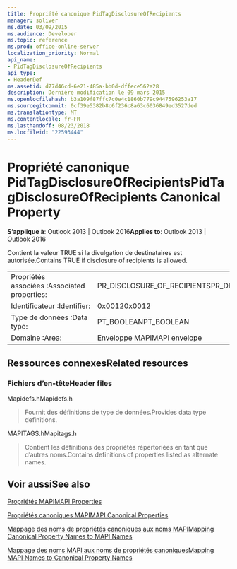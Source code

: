 ```yaml
---
title: Propriété canonique PidTagDisclosureOfRecipients
manager: soliver
ms.date: 03/09/2015
ms.audience: Developer
ms.topic: reference
ms.prod: office-online-server
localization_priority: Normal
api_name:
- PidTagDisclosureOfRecipients
api_type:
- HeaderDef
ms.assetid: d77d46cd-6e21-485a-bb0d-dffece562a28
description: Dernière modification le 09 mars 2015
ms.openlocfilehash: b3a109f87ffc7c0e4c1860b779c9447596253a17
ms.sourcegitcommit: 0cf39e5382b8c6f236c8a63c6036849ed3527ded
ms.translationtype: MT
ms.contentlocale: fr-FR
ms.lasthandoff: 08/23/2018
ms.locfileid: "22593444"
---
```

# <a name="pidtagdisclosureofrecipients-canonical-property"></a><span data-ttu-id="1c3a1-103">Propriété canonique PidTagDisclosureOfRecipients</span><span class="sxs-lookup"><span data-stu-id="1c3a1-103">PidTagDisclosureOfRecipients Canonical Property</span></span>

  
  
<span data-ttu-id="1c3a1-104">**S’applique à**: Outlook 2013 | Outlook 2016</span><span class="sxs-lookup"><span data-stu-id="1c3a1-104">**Applies to**: Outlook 2013 | Outlook 2016</span></span> 
  
<span data-ttu-id="1c3a1-105">Contient la valeur TRUE si la divulgation de destinataires est autorisée.</span><span class="sxs-lookup"><span data-stu-id="1c3a1-105">Contains TRUE if disclosure of recipients is allowed.</span></span>
  
|||
|:-----|:-----|
|<span data-ttu-id="1c3a1-106">Propriétés associées :</span><span class="sxs-lookup"><span data-stu-id="1c3a1-106">Associated properties:</span></span>  <br/> |<span data-ttu-id="1c3a1-107">PR_DISCLOSURE_OF_RECIPIENTS</span><span class="sxs-lookup"><span data-stu-id="1c3a1-107">PR_DISCLOSURE_OF_RECIPIENTS</span></span>  <br/> |
|<span data-ttu-id="1c3a1-108">Identificateur :</span><span class="sxs-lookup"><span data-stu-id="1c3a1-108">Identifier:</span></span>  <br/> |<span data-ttu-id="1c3a1-109">0x0012</span><span class="sxs-lookup"><span data-stu-id="1c3a1-109">0x0012</span></span>  <br/> |
|<span data-ttu-id="1c3a1-110">Type de données :</span><span class="sxs-lookup"><span data-stu-id="1c3a1-110">Data type:</span></span>  <br/> |<span data-ttu-id="1c3a1-111">PT_BOOLEAN</span><span class="sxs-lookup"><span data-stu-id="1c3a1-111">PT_BOOLEAN</span></span>  <br/> |
|<span data-ttu-id="1c3a1-112">Domaine :</span><span class="sxs-lookup"><span data-stu-id="1c3a1-112">Area:</span></span>  <br/> |<span data-ttu-id="1c3a1-113">Enveloppe MAPI</span><span class="sxs-lookup"><span data-stu-id="1c3a1-113">MAPI envelope</span></span>  <br/> |
   
## <a name="related-resources"></a><span data-ttu-id="1c3a1-114">Ressources connexes</span><span class="sxs-lookup"><span data-stu-id="1c3a1-114">Related resources</span></span>

### <a name="header-files"></a><span data-ttu-id="1c3a1-115">Fichiers d’en-tête</span><span class="sxs-lookup"><span data-stu-id="1c3a1-115">Header files</span></span>

<span data-ttu-id="1c3a1-116">Mapidefs.h</span><span class="sxs-lookup"><span data-stu-id="1c3a1-116">Mapidefs.h</span></span>
  
> <span data-ttu-id="1c3a1-117">Fournit des définitions de type de données.</span><span class="sxs-lookup"><span data-stu-id="1c3a1-117">Provides data type definitions.</span></span>
    
<span data-ttu-id="1c3a1-118">MAPITAGS.h</span><span class="sxs-lookup"><span data-stu-id="1c3a1-118">Mapitags.h</span></span>
  
> <span data-ttu-id="1c3a1-119">Contient les définitions des propriétés répertoriées en tant que d’autres noms.</span><span class="sxs-lookup"><span data-stu-id="1c3a1-119">Contains definitions of properties listed as alternate names.</span></span>
    
## <a name="see-also"></a><span data-ttu-id="1c3a1-120">Voir aussi</span><span class="sxs-lookup"><span data-stu-id="1c3a1-120">See also</span></span>



[<span data-ttu-id="1c3a1-121">Propriétés MAPI</span><span class="sxs-lookup"><span data-stu-id="1c3a1-121">MAPI Properties</span></span>](mapi-properties.md)
  
[<span data-ttu-id="1c3a1-122">Propriétés canoniques MAPI</span><span class="sxs-lookup"><span data-stu-id="1c3a1-122">MAPI Canonical Properties</span></span>](mapi-canonical-properties.md)
  
[<span data-ttu-id="1c3a1-123">Mappage des noms de propriétés canoniques aux noms MAPI</span><span class="sxs-lookup"><span data-stu-id="1c3a1-123">Mapping Canonical Property Names to MAPI Names</span></span>](mapping-canonical-property-names-to-mapi-names.md)
  
[<span data-ttu-id="1c3a1-124">Mappage des noms MAPI aux noms de propriétés canoniques</span><span class="sxs-lookup"><span data-stu-id="1c3a1-124">Mapping MAPI Names to Canonical Property Names</span></span>](mapping-mapi-names-to-canonical-property-names.md)

